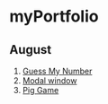# myPortfolio

<h2>August</h2>
<ol>
  <li><a href = "https://appleearth008.github.io/myPortfolio/August/GuessMyNumber/index.html">Guess My Number</a></li>
  <li><a href = "https://appleearth008.github.io/myPortfolio/August/Modal/index.html">Modal window</a></li>
  <li><a href = "https://appleearth008.github.io/myPortfolio/August/PigGame/index.html">Pig Game</a></li>
</ol>
